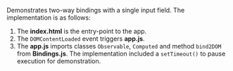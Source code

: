 Demonstrates two-way bindings with a single input field. The implementation is as follows:
1. The **index.html** is the entry-point to the app.
2. The `DOMContentLoaded` event triggers **app.js**.
3. The **app.js** imports classes `Observable`, `Computed` and method `bind2DOM` from **Bindings.js**.
The implementation included a `setTimeout()` to pause execution for demonstration.